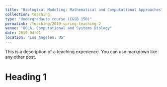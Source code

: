 ```yaml
---
title: "Biological Modeling: Mathematical and Computational Approaches"
collection: teaching
type: "Undergradaute course (C&SB 150)"
permalink: /teaching/2019-spring-teaching-2
venue: "UCLA, Computational and Systems Biology"
date: 2019-04-01
location: "Los Angeles, US"
---
```


This is a description of a teaching experience. You can use markdown like any other post.

Heading 1
======
